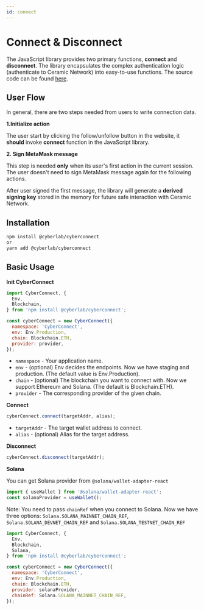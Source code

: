 ```yaml
---
id: connect
---
```


# Connect & Disconnect

The JavaScript library provides two primary functions, **connect** and **disconnect**. The library encapsulates the complex authentication logic (authenticate to Ceramic Network) into easy-to-use functions. The source code can be found [here](https://github.com/cyberconnecthq/js-cyberconnect).

## User Flow

In general, there are two steps needed from users to write connection data.

**1.Initialize action**

The user start by clicking the follow/unfollow button in the website, it **should** invoke **connect** function in the JavaScript library.

**2. Sign MetaMask message**

This step is needed **only** when its user's first action in the current session. The user doesn't need to sign MetaMask message again for the following actions. 

After user signed the first message, the library will generate a **derived signing key** stored in the memory for future safe interaction with Ceramic Network.

## Installation

```bash
npm install @cyberlab/cyberconnect
or
yarn add @cyberlab/cyberconnect
```

## Basic Usage

**Init CyberConnect**

```js
import CyberConnect, {
  Env,
  Blockchain,
} from 'npm install @cyberlab/cyberconnect';

const cyberConnect = new CyberConnect({
  namespace: 'CyberConnect',
  env: Env.Production,
  chain: Blockchain.ETH,
  provider: provider,
});
```

* `namespace` - Your application name.
* `env` - (optional) Env decides the endpoints. Now we have staging and production. (The default value is Env.Production).
* `chain` - (optional) The blockchain you want to connect with. Now we support Ethereum and Solana. (The default is Blockchain.ETH).
* `provider` - The corresponding provider of the given chain.

**Connect**

```js
cyberConnect.connect(targetAddr, alias);
```

* `targetAddr` - The target wallet address to connect.
* `alias` - (optional) Alias for the target address.

**Disconnect**

```js
cyberConnect.disconnect(targetAddr);
```

**Solana**

You can get Solana provider from `@solana/wallet-adapter-react`

```js
import { useWallet } from '@solana/wallet-adapter-react';
const solanaProvider = useWallet();
```

Note: You need to pass `chainRef` when you connect to Solana. Now we have three options: `Solana.SOLANA_MAINNET_CHAIN_REF`, `Solana.SOLANA_DEVNET_CHAIN_REF` and `Solana.SOLANA_TESTNET_CHAIN_REF`

```js
import CyberConnect, {
  Env,
  Blockchain,
  Solana,
} from 'npm install @cyberlab/cyberconnect';

const cyberConnect = new CyberConnect({
  namespace: 'CyberConnect',
  env: Env.Production,
  chain: Blockchain.ETH,
  provider: solanaProvider,
  chainRef: Solana.SOLANA_MAINNET_CHAIN_REF,
});
```